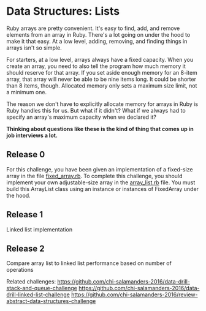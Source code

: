 # Data Structures: Lists

Ruby arrays are pretty convenient. It's easy to find, add, and remove elements from an array in Ruby. There's a lot going on under the hood to make it that easy. At a low level, adding, removing, and finding things in arrays isn't so simple.

For starters, at a low level, arrays always have a fixed capacity. When you create an array, you need to also tell the program how much memory it should reserve for that array. If you set aside enough memory for an 8-item array, that array will never be able to be nine items long. It could be shorter than 8 items, though. Allocated memory only sets a maximum size limit, not a minimum one.

The reason we don't have to explicitly allocate memory for arrays in Ruby is Ruby handles this for us. But what if it didn't? What if we always had to specify an array's maximum capacity when we declared it?

**Thinking about questions like these is the kind of thing that comes up in job interviews a lot.**

## Release 0

For this challenge, you have been given an implementation of a fixed-size array in the file [fixed_array.rb](fixed_array.rb). To complete this challenge, you should implement your own adjustable-size array in the [array_list.rb](array_list.rb) file. You must build this ArrayList class using an instance or instances of FixedArray under the hood.

## Release 1

Linked list implementation

## Release 2

Compare array list to linked list performance based on number of operations


Related challenges:
https://github.com/chi-salamanders-2016/data-drill-stack-and-queue-challenge
https://github.com/chi-salamanders-2016/data-drill-linked-list-challenge
https://github.com/chi-salamanders-2016/review-abstract-data-structures-challenge